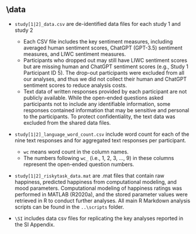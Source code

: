 ## \data

* `study[1|2]_data.csv` are de-identified data files for each study 1 and study 2
  - Each CSV file includes the key sentiment measures, including averaged human sentiment scores, ChatGPT (GPT-3.5) sentiment measures, and LIWC sentiment measures.
  - Participants who dropped out may still have LIWC sentiment scores but are missing human and ChatGPT sentiment scores (e.g., Study 1 Participant ID 5). The drop-out participants were excluded from all our analyses, and thus we did not collect their human and ChatGPT sentiment scores to reduce analysis costs.
  - Text data of written responses provided by each participant are not publicly available. While the open-ended questions asked participants not to include any identifiable information, some responses contained information that may be sensitive and personal to the participants. To protect confidentiality, the text data was excluded from the shared data files. 

* `study[1|2]_language_word_count.csv` include word count for each of the nine text responses and for aggregated text responses per participant.
  - `wc` means word count in the column names.
  - The numbers following `wc_` (i.e., 1, 2, 3, ..., 9) in these columns represent the open-ended question numbers.

 * `study[1|2]_riskytask_data.mat` are .mat files that contain raw happiness, predicted happiness from computational modeling, and mood parameters. Computational modeling of happiness ratings was performed in MATLAB (R2020a), and the stored parameter values were retrieved in R to conduct further analyses. All main R Markdown analysis scripts can be found in the `..\scripts` folder.
   
* `\SI` includes data csv files for replicating the key analyses reported in the SI Appendix.
